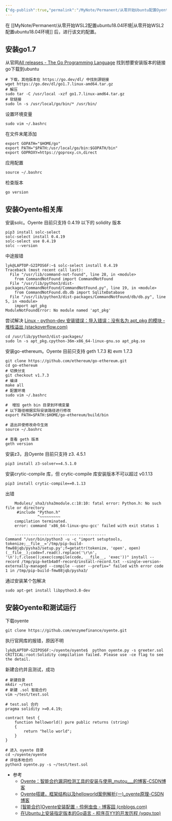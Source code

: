 ```yaml
---
{"dg-publish":true,"permalink":"/MyNote/Permanent/从零开始Ubuntu配置Oyente环境/"}
---
```


在 [[MyNote/Permanent/从零开始WSL2配置ubuntu18.04环境\|从零开始WSL2配置ubuntu18.04环境]] 后，进行该文的配置。
## 安装go1.7

从官网[All releases - The Go Programming Language](https://go.dev/dl/) 找到想要安装版本的链接
go下载到ubuntu
```
# 下载，其他版本在 https://go.dev/dl/ 中找到源链接
wget https://go.dev/dl/go1.7.linux-amd64.tar.gz
# 解压
sudo tar -C /usr/local -xzf go1.7.linux-amd64.tar.gz
# 软链接
sudo ln -s /usr/local/go/bin/* /usr/bin/
```
设置环境变量
```
sudo vim ~/.bashrc
```
在文件末尾添加
```
export GOPATH="$HOME/go"
export PATH="$PATH:/usr/local/go/bin:$GOPATH/bin"
export GOPROXY=https://goproxy.cn,direct
```
应用配置
```
source ~/.bashrc
```
检查版本
```
go version
```
## 安装Oyente相关库
安装solc。Oyente 目前只支持 0.4.19 以下的 solidity 版本
```
pip3 install solc-select
solc-select install 0.4.19
solc-select use 0.4.19
solc --version
```
中途报错
```
lyk@LAPTOP-G2IPOS6F:~$ solc-select install 0.4.19
Traceback (most recent call last):
  File "/usr/lib/command-not-found", line 28, in <module>
    from CommandNotFound import CommandNotFound
  File "/usr/lib/python3/dist-packages/CommandNotFound/CommandNotFound.py", line 19, in <module>
    from CommandNotFound.db.db import SqliteDatabase
  File "/usr/lib/python3/dist-packages/CommandNotFound/db/db.py", line 5, in <module>
    import apt_pkg
ModuleNotFoundError: No module named 'apt_pkg'
```
尝试解决
 [Linux - python-dev 安装错误：导入错误：没有名为 apt_pkg 的模块 - 堆栈溢出 (stackoverflow.com)](https://stackoverflow.com/questions/13708180/python-dev-installation-error-importerror-no-module-named-apt-pkg)
```
cd /usr/lib/python3/dist-packages/
sudo ln -s apt_pkg.cpython-36m-x86_64-linux-gnu.so apt_pkg.so
```
安装go-ethereum。Oyente 目前只支持 geth 1.7.3 和 evm 1.7.3
```
git clone https://github.com/ethereum/go-ethereum.git
cd go-ethereum 
# 切换分支
git checkout v1.7.3
# 编译
make all
# 配置环境
sudo vim ~/.bashrc

#  增加 geth bin 目录到环境变量
# 以下路径根据实际安装路径进行修改
export PATH=$PATH:$HOME/go-ethereum/build/bin

# 退出并使修改命令生效
source ~/.bashrc

# 查看 geth 版本
geth version
```
安装z3，且Oyente 目前只支持 z3. 4.5.1
```
pip3 install z3-solver==4.5.1.0
```
安装crytic-compile 库，但 crytic-compile 库安装版本不可以超过 v0.1.13
```
pip3 install crytic-compile==0.1.13
```
出错
```
    Modules/_sha3/sha3module.c:18:10: fatal error: Python.h: No such file or directory
     #include "Python.h"
              ^~~~~~~~~~
    compilation terminated.
    error: command 'x86_64-linux-gnu-gcc' failed with exit status 1

    ----------------------------------------
Command "/usr/bin/python3 -u -c "import setuptools, tokenize;__file__='/tmp/pip-build-fmw88jqb/pysha3/setup.py';f=getattr(tokenize, 'open', open)(__file__);code=f.read().replace('\r\n', '\n');f.close();exec(compile(code, __file__, 'exec'))" install --record /tmp/pip-ketb4a0f-record/install-record.txt --single-version-externally-managed --compile --user --prefix=" failed with error code 1 in /tmp/pip-build-fmw88jqb/pysha3/
```
通过安装某个包解决
```
sudo apt-get install libpython3.8-dev
```
## 安装Oyente和测试运行
下载oyente
```
git clone https://github.com/enzymefinance/oyente.git
```
执行官网库的报错，原因不明
```
lyk@LAPTOP-G2IPOS6F:~/oyente/oyente$  python oyente.py -s greeter.sol
CRITICAL:root:Solidity compilation failed. Please use -ce flag to see the detail.
```
新建合约并且测试，成功
```
# 新建目录 
mkdir ~/test 
# 新建 .sol 智能合约 
vim ~/test/test.sol

# test.sol 合约
pragma solidity >=0.4.19;

contract test {
    function helloworld() pure public returns (string)
    {
        return "hello world";
    }
}

# 进入 oyente 目录 
cd ~/oyente/oyente 
# 评估本地合约 
python3 oyente.py -s ~/test/test.sol
```
- 参考
	- [Oyente：智能合约漏洞检测工具的安装与使用_mutou___的博客-CSDN博客](https://blog.csdn.net/mutou___/article/details/121584877)
	- [Oyente搭建，框架结构以及helloworld案例解析(一)_oyente原理-CSDN博客](https://blog.csdn.net/narcissus2_/article/details/115832793)
	- [[智能合约]Oyente安装配置 - 伶俐虫虫 - 博客园 (cnblogs.com)](https://www.cnblogs.com/xiao-xiaoyang/p/17370497.html)
	- [在Ubuntu上安装指定版本的Go语言 - 程序员YY的开发历程 (yqqy.top)](https://yqqy.top/ubuntu-install-golang/#%E5%AE%89%E8%A3%85)